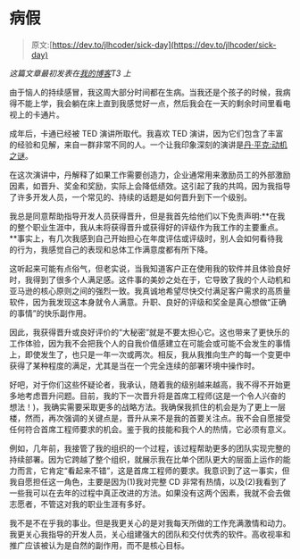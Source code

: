 # 病假

> 原文:[https://dev.to/jlhcoder/sick-day](https://dev.to/jlhcoder/sick-day)

*这篇文章最初发表在[我的博客](http://jlhood.com/sick-day/)T3 上*

由于恼人的持续感冒，我这周大部分时间都在生病。当我还是个孩子的时候，我病得不能上学，我会躺在床上直到我感觉好一点，然后我会在一天的剩余时间里看电视上的卡通片。

成年后，卡通已经被 TED 演讲所取代。我喜欢 TED 演讲，因为它们包含了丰富的经验和见解，来自一群非常不同的人。一个让我印象深刻的演讲是[丹·平克:动机之谜](http://www.ted.com/talks/dan_pink_on_motivation)。

在这次演讲中，丹解释了如果工作需要创造力，企业通常用来激励员工的外部激励因素，如晋升、奖金和奖励，实际上会降低绩效。这引起了我的共鸣，因为我指导了许多开发人员，一个常见的、持续的话题是如何晋升到下一个级别。

我总是同意帮助指导开发人员获得晋升，但是我首先给他们以下免责声明:**在我的整个职业生涯中，我从未将获得晋升或获得好的评级作为我工作的主要重点。**事实上，有几次我感到自己开始担心在年度评估或评级时，别人会如何看待我的行为，我感觉自己的表现和总体工作满意度都有所下降。

这听起来可能有点俗气，但老实说，当我知道客户正在使用我的软件并且体验良好时，我得到了很多个人满足感。这件事的美妙之处在于，它导致了我的个人动机和亚马逊的核心原则之间的强烈一致。我真诚地希望尽快交付满足客户需求的高质量软件，因为我发现这本身就令人满意。升职、良好的评级和奖金是真心想做“正确的事情”的快乐副作用。

因此，我获得晋升或良好评价的“大秘密”就是不要太担心它。这也带来了更快乐的工作体验，因为我不会把我个人的自我价值感建立在可能会或可能不会发生的事情上，即使发生了，也只是一年一次或两次。相反，我从我推向生产的每一个变更中获得了某种程度的满足，尤其是当在一个完全连续的部署环境中操作时。

好吧，对于你们这些怀疑论者，我承认，随着我的级别越来越高，我不得不开始更多地考虑晋升问题。目前，我的下一次晋升将是首席工程师(这是一个令人兴奋的想法！)，我确实需要采取更多的战略方法。我确保我抓住的机会是为了更上一层楼，然而，再次强调的关键点是，晋升从来不是我的首要关注点。我不会自愿接受任何符合首席工程师要求的机会。鉴于我的技能和我个人的热情，它必须有意义。

例如，几年前，我接管了我的组织的一个过程，该过程帮助更多的团队实现完整的持续部署。因为它跨越了整个组织，就展示我在比单个团队更大的层面上运作的能力而言，它肯定“看起来不错”，这是首席工程师的要求。我意识到了这一事实，但我自愿担任这一角色，主要是因为(1)我对完整 CD 非常有热情，以及(2)我看到了一些我可以在去年的过程中真正改进的方法。如果没有这两个因素，我就不会去做志愿者，不管这对我的职业生涯有多好。

我不是不在乎我的事业。但是我更关心的是对我每天所做的工作充满激情和动力。我更关心我指导的开发人员，关心组建强大的团队和交付优秀的软件。高收视率和推广应该被认为是自然的副作用，而不是核心目标。
